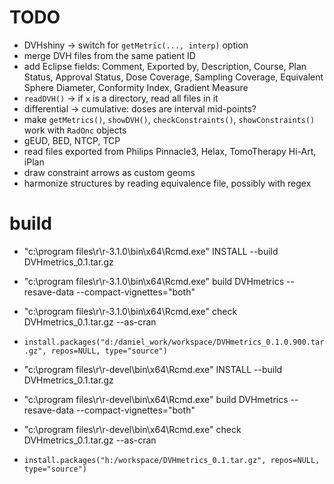 # TODO
 * DVHshiny -> switch for `getMetric(..., interp)` option
 * merge DVH files from the same patient ID
 * add Eclipse fields: Comment, Exported by, Description, Course, Plan Status, Approval Status, Dose Coverage, Sampling Coverage, Equivalent Sphere Diameter, Conformity Index, Gradient Measure
 * `readDVH()` -> if `x` is a directory, read all files in it
 * differential -> cumulative: doses are interval mid-points?
 * make `getMetrics()`, `showDVH()`, `checkConstraints()`, `showConstraints()` work with `RadOnc` objects
 * gEUD, BED, NTCP, TCP
 * read files exported from Philips Pinnacle3, Helax, TomoTherapy Hi-Art, iPlan
 * draw constraint arrows as custom geoms
 * harmonize structures by reading equivalence file, possibly with regex

# build
 * "c:\program files\r\r-3.1.0\bin\x64\Rcmd.exe" INSTALL --build DVHmetrics_0.1.tar.gz
 * "c:\program files\r\r-3.1.0\bin\x64\Rcmd.exe" build DVHmetrics --resave-data --compact-vignettes="both"
 * "c:\program files\r\r-3.1.0\bin\x64\Rcmd.exe" check DVHmetrics_0.1.tar.gz --as-cran
 * `install.packages("d:/daniel_work/workspace/DVHmetrics_0.1.0.900.tar.gz", repos=NULL, type="source")`

 * "c:\program files\r\r-devel\bin\x64\Rcmd.exe" INSTALL --build DVHmetrics_0.1.tar.gz
 * "c:\program files\r\r-devel\bin\x64\Rcmd.exe" build DVHmetrics --resave-data --compact-vignettes="both"
 * "c:\program files\r\r-devel\bin\x64\Rcmd.exe" check DVHmetrics_0.1.tar.gz --as-cran
 * `install.packages("h:/workspace/DVHmetrics_0.1.tar.gz", repos=NULL, type="source")`

